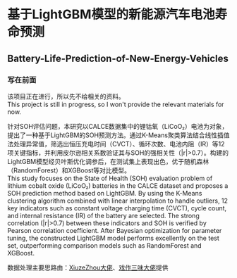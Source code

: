 # 基于LightGBM模型的新能源汽车电池寿命预测
## Battery-Life-Prediction-of-New-Energy-Vehicles

### 写在前面
该项目正在进行，所以先不给相关的资料。  
This project is still in progress, so I won't provide the relevant materials for now.  

针对SOH评估问题，本研究以CALCE数据集中的锂钴氧（LiCoO₂）电池为对象，提出了一种基于LightGBM的SOH预测方法。通过K-Means聚类算法结合线性插值法处理异常值，筛选出恒压充电时间（CVCT）、循环次数、电池内阻（IR）等12项关键指标，并利用皮尔逊相关系数验证其与SOH的强相关性（|r|>0.7）。构建的LightGBM模型经贝叶斯优化调参后，在测试集上表现出色，优于随机森林（RandomForest）和XGBoost等对比模型。  
This study focuses on the State of Health (SOH) evaluation problem of lithium cobalt oxide (LiCoO₂) batteries in the CALCE dataset and proposes a SOH prediction method based on LightGBM. By using the K-Means clustering algorithm combined with linear interpolation to handle outliers, 12 key indicators such as constant voltage charging time (CVCT), cycle count, and internal resistance (IR) of the battery are selected. The strong correlation (|r|>0.7) between these indicators and SOH is verified by Pearson correlation coefficient. After Bayesian optimization for parameter tuning, the constructed LightGBM model performs excellently on the test set, outperforming comparison models such as RandomForest and XGBoost.

数据处理主要思路由：[XiuzeZhou大佬](https://github.com/XiuzeZhou/CALCE)、[戏作三味大佬](https://blog.csdn.net/qq_66826153/article/details/146908606)提供
